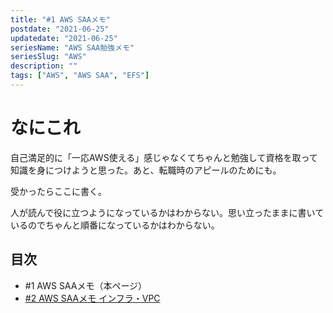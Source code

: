 ```yaml
---
title: "#1 AWS SAAメモ"
postdate: "2021-06-25"
updatedate: "2021-06-25"
seriesName: "AWS SAA勉強メモ"
seriesSlug: "AWS"
description: ""
tags: ["AWS", "AWS SAA", "EFS"]
---
```


# なにこれ

自己満足的に「一応AWS使える」感じゃなくてちゃんと勉強して資格を取って知識を身につけようと思った。あと、転職時のアピールのためにも。

受かったらここに書く。

人が読んで役に立つようになっているかはわからない。思い立ったままに書いているのでちゃんと順番になっているかはわからない。

## 目次

- \#1 AWS SAAメモ（本ページ）
- [#2 AWS SAAメモ インフラ・VPC](/AWS/02/)
